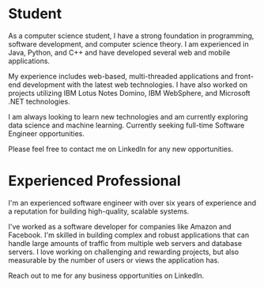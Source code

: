 # Student

As a computer science student, I have a strong foundation in programming, software development, and computer science theory. I am experienced in Java, Python, and C++ and have developed several web and mobile applications. 

My experience includes web-based, multi-threaded applications and front-end development with the latest web technologies. I have also worked on projects utilizing IBM Lotus Notes Domino, IBM WebSphere, and Microsoft .NET technologies.

I am always looking to learn new technologies and am currently exploring data science and machine learning. Currently seeking full-time Software Engineer opportunities.

Please feel free to contact me on LinkedIn for any new opportunities.

# Experienced Professional

I'm an experienced software engineer with over six years of experience and a reputation for building high-quality, scalable systems.

I've worked as a software developer for companies like Amazon and Facebook. I'm skilled in building complex and robust applications that can handle large amounts of traffic from multiple web servers and database servers. I love working on challenging and rewarding projects, but also measurable by the number of users or views the application has.

Reach out to me for any business opportunities on LinkedIn.
